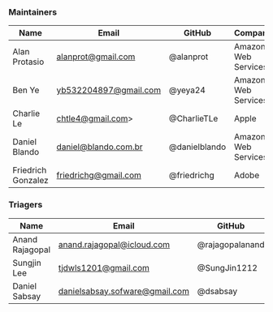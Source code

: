 ### Maintainers

| Name               | Email                 | GitHub        | Company             |
|--------------------|-----------------------|---------------|---------------------|
| Alan Protasio      | alanprot@gmail.com    | @alanprot     | Amazon Web Services |
| Ben Ye             | yb532204897@gmail.com | @yeya24       | Amazon Web Services |
| Charlie Le         | chtle4@gmail.com>     | @CharlieTLe   | Apple               |
| Daniel Blando      | daniel@blando.com.br  | @danielblando | Amazon Web Services |
| Friedrich Gonzalez | friedrichg@gmail.com  | @friedrichg   | Adobe               |

### Triagers


| Name            | Email                      | GitHub          | Company             |
|-----------------|----------------------------|-----------------|---------------------|
| Anand Rajagopal | anand.rajagopal@icloud.com | @rajagopalanand | Amazon Web Services |
| Sungjin Lee     | tjdwls1201@gmail.com       | @SungJin1212    | KakaoEnterprise     |
| Daniel Sabsay   | danielsabsay.sofware@gmail.com          | @dsabsay        | Adobe               |

